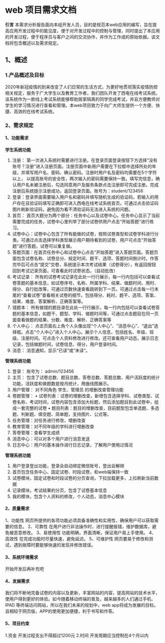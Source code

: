 # web 项目需求文档

**引言** 本需求分析报告面向本组开发人员，目的是规范本web应用的编写，旨在提高应用开发过程中的能见度，便于对开发过程中的控制与管理，同时提出了本应用的开发过程，便于程序员与客户之间的交流协作，并作为工作成的原始依据。该文档将包含概述以及需求规定。

## 1、概述

### 1.产品概述及目标

2020年新冠疫情的到来改变了人们日常的生活方式，为更好地贯彻落实疫情防控相关规定，服务于广大学生以及教育工作者，我们团队开发了西电在线考试系统。该系统作为一款线上考试系统能够帮助居家隔离的同学完成考试，并且方便教师对学生的学习情况进行查看和管理。本web项目致力于向广大师生提供一个方便、快捷、高效的在线考试系统。

### 2、需求规定

#### 1、功能需求

**学生系统功能**

1. 注册： 第一次进入系统时需要进行注册。在登录页面登录按钮下方选择“没有账号？注册”进入注册页面。注册页面中新用户需要在下拉框中选择所处的年级，并填写用户名、密码、确认密码。注册时用户名及密码均需要在5个字符以上， 以提高账号的安全性，两次输入的密码需要保持一致。填写完信息，确认用户名未被注册后，勾选同意用户及服务条款点击注册即可完成注册。完成注册后系统提示注册成功，返回登录页面。账号为：student/123456
2. 登录：登录界面需要输入用户名和密码并填写随机生成的验证码，若输入的用户存在且验证码填写正确即可进入西电在线考试系统首页。可通过点击验证码图片刷新验证码，避免因为看不清验证码无法进入系统的问题。
3. 首页： 首页大题分为两个部分：任务中心以及试卷中心。任务中心显示了当前需要完成的任务，试卷中心里列举了部分试卷供用户点击“开始答题”进行练习。
4. 试卷中心：试卷中心包含了所有能做的试卷，按照试卷类型和试卷学科进行分类。可通过点击选择学科类型展示用户期待看到的试卷，用户可点击“开始答题”进行答题。试卷可以重复做。
5. 答题页面：在首页任务中心和试卷中心点击“开始答题”进入答题页面。答题页面包含试卷名称、试卷总分、规定时间、题干、选项、答题时间倒计时。作答完毕后可点击“提交”交卷，系统提示本次考试结果（试卷得分），有返回按钮回到考试记录页面，可查看此时试卷状态。（自动批改）
6. 考试记录： 所有的试卷考试记录在此处一行行展示，每一行内包括可以查看试卷答题的基本信息，如试卷序号、名称、所属学科、结果、做题时间、用时、得分、自行批改等，可通过页数快速查看跳转到下一页。可通过点击每一行末尾的“查看试卷”查看相关试卷的细节，包括得分、耗时、题干、选项、答案、结果、难度、答案解析、正确答案等。
7. 错题本： 所有做错的题目录在此处一行行展示，每一行内包括可以查看试卷答题的基本信息，如题干、题型、学科、做题时间等，可通过点击题目在同一页面查看做题的结果、分数、难度、解析、正确答案等
8. 个人中心： 点击页面右上角个人头像出现“个人中心”、“消息中心”、“退出”选择框。点击“个人中心”进入个人中心。展示个人信息，包括姓名、年级、班级、注册时间。可点击个人资料修改进行修改。还可查看用户动态，展示日志记录，包括做题时间，试卷信息、得分，用户登录时间。
9. 消息： 消息通知，显示“已读”或“未读”。

**管理系统功能**

1. 登录： 账号为： admin/123456
2. 主页： 包含了试卷总数、题目总数、答卷总数、答题总数、用户活跃度的统计功能，活跃度和做题数是按月统计，用曲线图展示。
3. 用户管理： 对不同角色 学生、管理员 的增删改查管理功能
4. 卷题管理： • 试卷列表：试卷的增删改查，新增包含选择学科、试卷类型、试卷名称、考试时间，试卷内容包含添加大标题，然后添加题目到此试卷中，组成一套完整的试卷 • 题目列表：题目的增删改查，目前题型包含单选题、多选题、判断题、填空题、简单题，支持图片、公式等。
5. 任务管理：对任务进行修改，增删改查
6. 教育管理：对不同年级的学科进行增删改查
7. 答卷管理：查看学生成绩
8. 消息中心：可以对多个用户进行消息发送
9. 日志中心：用户的基本操作进行日志记录，了解用户使用过情况

**管理系统功能**

1. 用户登录登出功能，登录会自动绑定微信账号，登出会解绑
2. 首页包含任务中心、固定试卷、时段试卷，和web端保持一致
3. 试卷模块，固定试卷和时段试卷的分页查询，下拉加载更多，上拉刷新当前数据
4. 记录模块，考试结果的分页，包含了试卷基本信息
5. 我的模块，包含个人资料的修改，个人动态，消息中心模块

#### 2、质量需求

1、功能性 网页所提供的各项功能必须具备准确性和实用性，确保用户可以获取需要的信息。 2、可靠性 在用户进行非法操作时，进行提醒报错，维护数据库，避免被恶意修改。 3、易使用性 功能明确，界面清晰，保证用户易上手使用。 4、高效性 在完成功能时尽量快速，避免延迟。 5、可维护性 网页要易于修改和测试，遇到故障时要能够快速的发现并修改错误。

#### 3、系统环境需求

开始开发后再补充吧

#### 4、发展需求

我们将不断地完备试卷的内容以及更新，丰富网站的内容，提高网站的技术水平，使用户得到更好的体验。如今随着移动终端的普及，越来越多的人们通过手机、IPAD 等终端访问网站，所以在我们未来的规划中，web app将成为发展的目标。且相较于网页版，APP的使用更加便捷，利于书写和作答。

#### 5、项目约束

1.资金 开发过程支出不得超过1200元 2.时间 开发周期应当控制在4个月以内